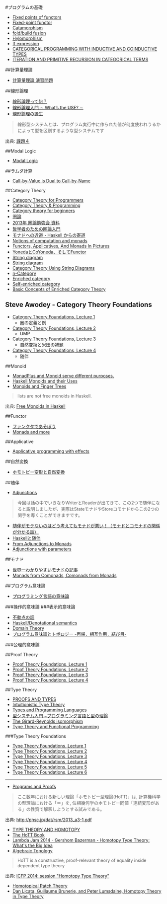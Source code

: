 #プログラムの基礎
* [Fixed points of functors](http://www.pps.univ-paris-diderot.fr/~metayer/PDF/fix.pdf)
* [Fixed-point functor](http://mbps.hatenablog.com/entry/2014/10/16/034046)
* [Catamorphism](http://mbps.hatenablog.com/entry/2013/05/15/032507)
* [fold/build fusion](http://mbps.hatenablog.com/entry/2014/10/09/013718)
* [Hylomorphism](http://mbps.hatenablog.com/entry/2014/10/17/010205)
* [If expression](http://mbps.hatenablog.com/entry/2014/10/14/012401)
* [CATEGORICAL PROGRAMMING WITH INDUCTIVE AND COINDUCTIVE TYPES](http://kodu.ut.ee/~varmo/papers/thesis.pdf)
* [ITERATION AND PRIMITIVE RECURSION IN CATEGORICAL TERMS](http://www.cs.ru.nl/barendregt60/essays/geuvers_poll/art08_geuvers_poll.pdf)

##計算量理論
* [計算量理論 演習問題](http://www-imai.is.s.u-tokyo.ac.jp/~kawamura/keisanryo/)

##線形論理
* [線形論理って何？](http://web.yl.is.s.u-tokyo.ac.jp/kobalab/kadai99/linear-logic.html)
* [線形論理入門 ∼ What’s the USE? ∼](http://www.kurims.kyoto-u.ac.jp/~terui/summer1.pdf)
* [線形論理の誕生](http://www.kurims.kyoto-u.ac.jp/~terui/birth.pdf)

> 線形型システムとは、プログラム実行中に作られた値が何度使われうるかによって型を区別するような型システムです

出典: [課題４](http://web.yl.is.s.u-tokyo.ac.jp/kobalab/kadai99/kadai4.html)

##Modal Logic
* [Modal Logic](http://plato.stanford.edu/entries/logic-modal/)

##ラムダ計算
* [Call-by-Value is Dual to Call-by-Name](http://homepages.inf.ed.ac.uk/wadler/papers/dual/dual.pdf)

##Category Theory
* [Category Theory for Programmers](http://bartoszmilewski.com/2014/10/28/category-theory-for-programmers-the-preface/)
* [Category Theory & Programming](http://yogsototh.github.io/Category-Theory-Presentation/)
* [Category theory for beginners](http://www.slideshare.net/kenbot/category-theory-for-beginners)
* [圏論](http://alg-d.com/math/category/)
* [2013年 圏論勉強会 資料](http://nineties.github.io/category-seminar/)
* [哲学者のための圏論入門](http://choreographlife.jp/pdf/intro.pdf)
* [モナドへの近道・Haskell からの寄道](http://kurt.scitec.kobe-u.ac.jp/~shg/SFCArchives/docs/shortcut_monad.pdf)
* [Notions of computation and monads](http://www.disi.unige.it/person/MoggiE/ftp/ic91.pdf)
* [Functors, Applicatives, And Monads In Pictures](http://adit.io/posts/2013-04-17-functors,_applicatives,_and_monads_in_pictures.html)
* [YonedaとCoYoneda、そしてFunctor](http://d.hatena.ne.jp/its_out_of_tune/20130601/1370109743)
* [String diagram](https://www.youtube.com/playlist?list=PL50ABC4792BD0A086)
* [String diagram](http://mbps.hatenablog.com/entry/2015/02/07/175148)
* [Category Theory Using String Diagrams](http://jp.arxiv.org/abs/1401.7220)
* [n-Category](http://mbps.hatenablog.com/entry/2014/11/25/031401)
* [Enriched category](http://mbps.hatenablog.com/entry/2015/03/03/204917)
* [Self-enriched category](http://mbps.hatenablog.com/entry/2015/03/11/155555)
* [Basic Concepts of Enriched Category Theory](http://www.tac.mta.ca/tac/reprints/articles/10/tr10abs.html)

## Steve Awodey - Category Theory Foundations
* [Category Theory Foundations, Lecture 1](https://www.youtube.com/watch?v=ZKmodCApZwk)
  * 圏の定義と例
* [Category Theory Foundations, Lecture 2](https://www.youtube.com/watch?v=TQYjekxqw-Q)
  * UMP
* [Category Theory Foundations, Lecture 3](https://www.youtube.com/watch?v=BOynNljjbeg)
  * 自然変換と米田の補題
* [Category Theory Foundations, Lecture 4](https://www.youtube.com/watch?v=8fZmdhLLgs4)
  * 随伴

##Monoid
* [MonadPlus and Monoid serve different purposes.](http://stackoverflow.com/questions/10167879/distinction-between-typeclasses-monadplus-alternative-and-monoid#10168111)
* [Haskell Monoids and their Uses](http://blog.sigfpe.com/2009/01/haskell-monoids-and-their-uses.html)
* [Monoids and Finger Trees](http://apfelmus.nfshost.com/articles/monoid-fingertree.html)

> lists are not free monoids in Haskell.

出典: [Free Monoids in Haskell](http://comonad.com/reader/2015/free-monoids-in-haskell/)

##Functor
* [ファンクタであそぼう](http://kinokkory.hatenablog.com/entry/20131203/p1)
* [Monads and more](http://www.scs.stanford.edu/14sp-cs240h/slides/functors-monads-slides.html)

##Applicative
* [Applicative programming with effects](http://staff.city.ac.uk/~ross/papers/Applicative.pdf)

##自然変換
* [ホモトピー変形と自然変換](http://d.hatena.ne.jp/m-hiyama/comment?date=20111208&section=1323315799#c)

##随伴
* [Adjunctions](https://www.youtube.com/playlist?list=PL54B49729E5102248)

> 今回は話の中でいきなりWriterとReaderが出てきて、この2つで随伴になると説明しましたが、実際はStateモナドやStoreコモナドからこの2つの関手を導くことができますです。

* [随伴がモテないのはどう考えてもモナドが悪い！（モナドとコモナドの関係が分かる話）](http://kagamilove0707.hatenablog.com/entry/2014/11/02/210400#fn-8ae3ae26)
* [Haskellと随伴](http://qiita.com/myuon_myon/items/d598480e4edd7a780ea7)
* [From Adjunctions to Monads](http://www.stephendiehl.com/posts/adjunctions.html)
* [Adjunctions with parameters](http://mbps.hatenablog.com/entry/2014/12/08/033230)

##モナド
* [世界一わかりやすいモナドの記事](http://myuon-myon.hatenablog.com/entry/2013/06/26/173904)
* [Monads from Comonads, Comonads from Monads](http://www.cs.ox.ac.uk/ralf.hinze/WG2.8/28/slides/Comonad.pdf)

##プログラム意味論
* [プログラミング言語の意味論](http://www.kurims.kyoto-u.ac.jp/~kenkyubu/kokai-koza/katsumata.pdf)

###操作的意味論
###表示的意味論
* [不動点の話](http://d.hatena.ne.jp/kazu-yamamoto/20110426/1303810333)
* [Haskell/Denotational semantics](http://ja.wikibooks.org/wiki/Haskell/Denotational_semantics)
* [Domain Theory](http://www.cs.bham.ac.uk/~axj/pub/papers/handy1.pdf)
* [プログラム意味論とトポロジー -再帰，相互作用，結び目-](http://www.kurims.kyoto-u.ac.jp/~hassei/papers/msj2010sept_slides.pdf)

###公理的意味論

##Proof Theory
* [Proof Theory Foundations, Lecture 1](https://www.youtube.com/watch?v=YRu7Xi-mNK8)
* [Proof Theory Foundations, Lecture 2](https://www.youtube.com/watch?v=JzIAEv8fN88)
* [Proof Theory Foundations, Lecture 3](https://www.youtube.com/watch?v=nw0JAF79gYI)
* [Proof Theory Foundations, Lecture 4](https://www.youtube.com/watch?v=_XtflAEN6aA)

##Type Theory
* [PROOFS AND TYPES](http://www.paultaylor.eu/stable/prot.pdf)
* [Intuitionistic Type Theory](http://www.cip.ifi.lmu.de/~langeh/test/1984%20-%20Loef%20-%20Intuitionistic%20Type%20Theory.pdf)
* [Types and Programming Languages](http://port70.net/~nsz/articles/book/pierce_types_and_programming_languages_2002.pdf)
* [型システム入門 −プログラミング言語と型の理論](http://www.amazon.co.jp/dp/4274069117)
* [The Girard-Reynolds isomorphism](http://citeseerx.ist.psu.edu/viewdoc/summary?doi=10.1.1.104.697)
* [Type Theory and Functional Programming](https://www.cs.kent.ac.uk/people/staff/sjt/TTFP/)

###Type Theory Foundations
* [Type Theory Foundations, Lecture 1](https://www.youtube.com/watch?v=ev7AYsLljxk)
* [Type Theory Foundations, Lecture 2](https://www.youtube.com/watch?v=3JHTb6b1to8)
* [Type Theory Foundations, Lecture 3](https://www.youtube.com/watch?v=wJLTE8rnqH0)
* [Type Theory Foundations, Lecture 4](https://www.youtube.com/watch?v=P6YUm_E6rRA)
* [Type Theory Foundations, Lecture 5](https://www.youtube.com/watch?v=wnHp5F9RDPI)
* [Type Theory Foundations, Lecture 6](https://www.youtube.com/watch?v=glv3X4PfrEc)

----

* [Programs and Proofs](http://ilyasergey.net/pnp/)

> ここ数年における新しい理論「ホモトピー型理論(HoTT)」は, 計算機科学の型理論における「＝」を, 位相幾何学のホモトピー同値「連続変形がある」の性質で解釈しようとする試みである。

出典: <http://phsc.jp/dat/rsm/2013_a3-1.pdf>

* [TYPE THEORY AND HOMOTOPY](http://www.mathematik.uni-muenchen.de/~cm2010/awodey.pdf)
* [The HoTT Book](http://homotopytypetheory.org/book/)
* [Lambda Jam 2014 - Gershom Bazerman - Homotopy Type Theory: What's the Big Idea](https://www.youtube.com/watch?v=OupcXmLER7I)
* [Algebraic Topology](http://www.math.cornell.edu/~hatcher/AT/ATpage.html)

> HoTT is a constructive, proof-relevant theory of equality inside dependent type theory

出典: [ICFP 2014: session "Homotopy Type Theory"](https://www.youtube.com/watch?v=4yCvTaw1nUg)

* [Homotopical Patch Theory](http://www.cs.cmu.edu/~rwh/papers/htpt/paper.pdf)
* [Dan Licata, Guillaume Brunerie, and Peter Lumsdaine, Homotopy Theory in Type Theory](https://www.youtube.com/watch?v=ziN2XcK5-PQ)
